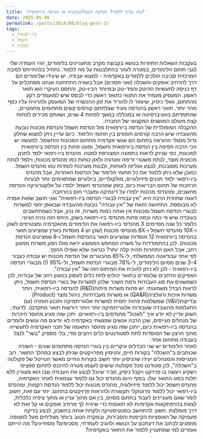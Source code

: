 ```yaml
---
title: 'מה עדיף ללמוד? הנדסת חשמל/מכונות או הנדסה ביורפואית?'
date: 2025-05-06
permalink: /posts/2014/08/blog-post-3/
tags:
  - ביו-רפואית
  - חשמל
  - מכונות
---
```

<div dir="rtl" align="right">

בעקבות השאלות החוזרות בנושא בקבוצה מקרב מתעניינים בלימודים, זוהי העמדה שלי לגבי תחום הלימודים, במטרה לעזור בהתלבטות על מה ללמוד.
נתחיל בלהתייחס לסיבה המרכזית סביבה הולכים ללמודים באקדמיה - למצוא עבודה. יש שיגידו שלימודים הם דרך להרחיב אופקים והשכלה (ואני מסכים) אבל בשורה התחתונה אנחנו מסתכלים על רף כניסה לתעשיות ההיטק והמד-טק ובמיוחד הביו-טק, והחסם העיקרי הוא תואר ראשון.
המעסיק מעמיד את התנאי כתואר ראשון כדי לבסס שיש למועמדים רקע מהתחום, ואולי ניסיון, שיעזור לו להוריד את זמן ההכשרה של המועסק ולהרוויח עליו כסף מהר יותר. תואר ראשון בהנדסה מעיד שצלחתם קורסים קשים מתחומים מתמטיים, שהתמדתם באוניברסיטה או במכללה במשך לפחות 4 שנים, ושאתם מכירים לפחות קצת מעולם המושגים המקצועי של החברה. <br>
ההקבלה הפופולרית של הנדסה ביורפואית מול הנדסת חשמל והנדסת מכונות נובעת מהעובדה שיש הרבה קורסים חופפים בין תחומי הלימוד. כיום עדיין ניתן למצוא שחלק גדול מסגלי ההוראה בתחום הם אנשי אקדמיה מתחום המכונות והחשמל. למעשה יש הכי הרבה חפיפה בין הנדסה ביורפואית וחשמל, ומעט פחות בין הנדסה ביורפואית למכונות, כפי שניתן לראות בתמונה המצורפת למטה. מהנדס ביו-רפואי ילמד לתכנן מכאנית מוצר, לנתח משטרי זרימה ואנרגיה ולאזן כוחות כמו מהנדס מכונות, וילמד לנתח מערכות מסובכות, לבצע אנליזה לאותות, ולבנות מערכות לומדות כמו מהנדס חשמל. כמובן שלא ניתן ללמוד את כל תחומי הלימוד של הנדסות האחרות, אבל מהנדס ביו-רפואי ילמד תכנים פיזיולוגיים, מולקולריים, ביולוגיים שמתאימים יותר לבעיות הרחבות של תחום הבריאות כיום, בזמן שמהנדסי חשמל ילמדו על אלקטרוניקה והנדסת מחשבים, ומהנדסי מכונות ילמדו על דינמיקה ומעברי חום בהרחבה. <br>
דאגה שחוזרת הרבה היא "אין עבודה לבוגרי הנדסה ביו-רפואית" ואני חושב שזאת אמרה לא מבוססת. התחושה הזאת של "אין עבודה" נובעת מהעובדה שבאופן יחסי למשרות לבוגרי הנדסת חשמל ומכונות אין אותה כמות משרות, זה נכון, אבל כשמתחשבים בעובדה שיש פי כמה וכמה *פחות* מהנדסי ביו-רפואה בשוק, היחס הזה נהיה הגיוני. כלומר כל שנה מסיימים X מהנדסי ביו-רפואה את הלימודים מהאקדמיה ומצטרפים לשוק ו-10X מהנדסי חשמל ו-8X מהנדסי מכונות (שכן יש 4 מוסדות בארץ שמציעים תואר בהנדסה ביורפואית 12 מוסדות שמציעים תואר בהנדסת חשמל ו-8 שמציעים הנדסת מכונות). לכן בהתמודדות על משרה המחפש הממוצע יראה מולו המון משרות ממגוון רחב, אבל האם התחרות תהיה קלה יותר? כנראה שלא ואפילו ההפך. <br>
לפי אתר עבודאטה הממשלתי, ל-85% מהבוגרים של הנדסת מכונות יש עבודה כעבור 3-4 שנים מסיום הלימודים, ל-78% מבוגרי הנדסת חשמל, ול-95% (!) מבוגרי הנדסה ביו-רפואית - לכן לא ניתן להוכיח את המיתוס הזה של "אין עבודה". <br>
האפיקים הרחבים שלומדים בתואר יכולים לתת כלים לעסוק במגוון רחב של עבודות, לכן כשמשווים את סוג העבודות ורמת השכר שלהן למשרות של בוגרי הנדסת חשמל, ניתן לראות הבדל משמעותי. יש פחות משרות פיתוח(R&D) להנדסה ביו-רפואית, ויותר משרות איכות ורגולציה(QA&R) או משרות מעבדתיות, ניהול מוצר (Product) ובדיקות(V&V) שמשלמות פחות יחסית למשרות אלגוריתמיקה ותכנון חומרה (עם התעלמות מהעובדה שעבודות אלגוריתמיקה יותר ויותר דורשות תואר מתקדם).
לדעתי, השוק עדיין לא יודע איך "לאכול" מהנדסים ביו-רפואיים. יתכן שזה מגיע מחוסר היכרות של מנהלים מגייסים, שכן הרבה אנשים שפגשתי באקדמיה לא יודעים מה עושים ולומדים בהנדסה ביו-רפואית כיום, ייתכן שזה מגיע מחוסר התאמה של תכני האקדמיה לתעשייה מתוך הרצון של המוסדות לתת לסטודנטים כלים רחבים מדי, בלי מספיק "בשר" לנצל בעבודה מתחום אחד. <br>
לאחר הלימודים יש שני הבדלים עיקריים בין בוגרי הנדסה מתחומים שונים - השורה שכותבים ב"השכלה" בקורות חיים, והניסיון מפרויקטים שניתן לבצע במהלך התואר. רוב המגייסות והמנהלים יעידו שהניסיון יותר חשוב בקורות החיים מאשר הטייטל של פקולטה ב"השכלה", לכן סטודנט מכל פקולטה שישים לעצמו מטרה להיכנס לתחום ספציפי וישקיע ויעשה בו פרויקט ויקבל ניסיון, סביר שיוכל לבצע את העבודה שבו הוא מעוניין ללא תלות בסוג התואר שלו. בסוף היום מהנדס יכול גם ללמוד עצמאית לאחר האקדמיה, מהנדס חשמל יכול ללמוד פיזיולוגיה, מהנדס מכונות יכול ללמוד הנדסת רקמות, ומהנדס ביו-רפואי יכול ללמוד פרוטוקלי תקשורת ולהראות פרויקטים בתחום.
יחד עם זאת, חשוב לומר שאם מעוניינים לעבוד בתחום מסוים, בין אם מתוך עניין או מתוך ציפיה כלכלית, לצאת בהרפתקאות אקדמיות לא תואמות כדי שיהיה לך מרחיב אופקים או קל זאת לא דרך מומלצת. חשוב להתחשב בסטטיסטיקה ולקחת אותה בחשבון, לבצע בדיקה מעמיקה של האופציות הקיימות והסבירות, ובמקרה הטוב ביותר מצליחים מעל למצופה.
מוזמנים לכתוב את דעתכם על הנושא ולהגיב לעמדתי, מסכימים? מסתייגים? מה הייתם אומרים למי שמתעניין ללמוד את התואר באקדמיה?